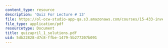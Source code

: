```yaml
---
content_type: resource
description: 'Quiz For Lecture # 13'
file: https://ol-ocw-studio-app-qa.s3.amazonaws.com/courses/15-433-investments-spring-2003/5db22828d7c8ffbe14795b277207b091_quizapril_1_solutions.pdf
file_type: application/pdf
resourcetype: Document
title: quizapril_1_solutions.pdf
uid: 5db22828-d7c8-ffbe-1479-5b277207b091
---
```

